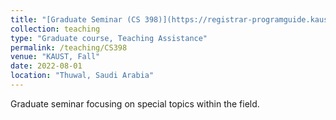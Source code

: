 ```yaml
---
title: "[Graduate Seminar (CS 398)](https://registrar-programguide.kaust.edu.sa/2021-2022/Program-Guide/Courses/CS-Computer-Science/300/CS-398)"
collection: teaching
type: "Graduate course, Teaching Assistance"
permalink: /teaching/CS398
venue: "KAUST, Fall"
date: 2022-08-01
location: "Thuwal, Saudi Arabia"
---
```



Graduate seminar focusing on special topics within the field.
